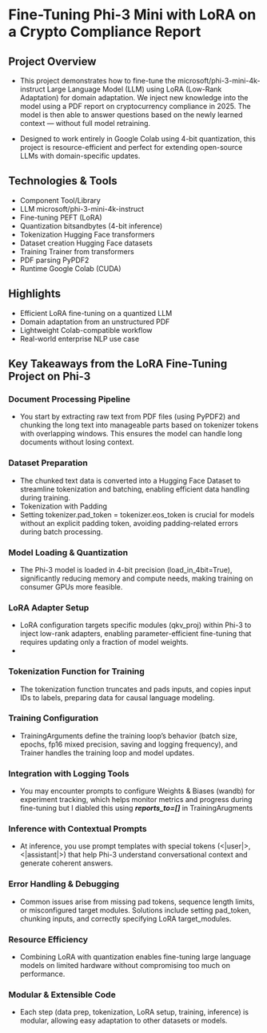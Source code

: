 # Fine-Tuning Phi-3 Mini with LoRA on a Crypto Compliance Report

## Project Overview
- This project demonstrates how to fine-tune the microsoft/phi-3-mini-4k-instruct Large Language Model (LLM) using LoRA (Low-Rank Adaptation) for domain adaptation. We inject new knowledge into the model using a PDF report on cryptocurrency compliance in 2025. The model is then able to answer questions based on the newly learned context — without full model retraining.

- Designed to work entirely in Google Colab using 4-bit quantization, this project is resource-efficient and perfect for extending open-source LLMs with domain-specific updates.

## Technologies & Tools
- Component	Tool/Library
- LLM	microsoft/phi-3-mini-4k-instruct
- Fine-tuning	PEFT (LoRA)
- Quantization	bitsandbytes (4-bit inference)
- Tokenization	Hugging Face transformers
- Dataset creation	Hugging Face datasets
- Training	Trainer from transformers
- PDF parsing PyPDF2 
- Runtime	Google Colab (CUDA)

## Highlights
- Efficient LoRA fine-tuning on a quantized LLM
- Domain adaptation from an unstructured PDF
- Lightweight Colab-compatible workflow
- Real-world enterprise NLP use case

## Key Takeaways from the LoRA Fine-Tuning Project on Phi-3
### Document Processing Pipeline
- You start by extracting raw text from PDF files (using PyPDF2) and chunking the long text into manageable parts based on tokenizer tokens with overlapping windows. This ensures the model can handle long documents without losing context.

### Dataset Preparation
- The chunked text data is converted into a Hugging Face Dataset to streamline tokenization and batching, enabling efficient data handling during training.
- Tokenization with Padding
- Setting tokenizer.pad_token = tokenizer.eos_token is crucial for models without an explicit padding token, avoiding padding-related errors during batch processing.

### Model Loading & Quantization
- The Phi-3 model is loaded in 4-bit precision (load_in_4bit=True), significantly reducing memory and compute needs, making training on consumer GPUs more feasible.

### LoRA Adapter Setup
- LoRA configuration targets specific modules (qkv_proj) within Phi-3 to inject low-rank adapters, enabling parameter-efficient fine-tuning that requires updating only a fraction of model weights.
- 
### Tokenization Function for Training
- The tokenization function truncates and pads inputs, and copies input IDs to labels, preparing data for causal language modeling.

### Training Configuration
- TrainingArguments define the training loop’s behavior (batch size, epochs, fp16 mixed precision, saving and logging frequency), and Trainer handles the training loop and model updates.

### Integration with Logging Tools
- You may encounter prompts to configure Weights & Biases (wandb) for experiment tracking, which helps monitor metrics and progress during fine-tuning but I diabled this using ***reports_to=[]*** in TrainingArugments

### Inference with Contextual Prompts
- At inference, you use prompt templates with special tokens (<|user|>, <|assistant|>) that help Phi-3 understand conversational context and generate coherent answers.

### Error Handling & Debugging
- Common issues arise from missing pad tokens, sequence length limits, or misconfigured target modules. Solutions include setting pad_token, chunking inputs, and correctly specifying LoRA target_modules.

### Resource Efficiency
- Combining LoRA with quantization enables fine-tuning large language models on limited hardware without compromising too much on performance.

### Modular & Extensible Code
- Each step (data prep, tokenization, LoRA setup, training, inference) is modular, allowing easy adaptation to other datasets or models.
